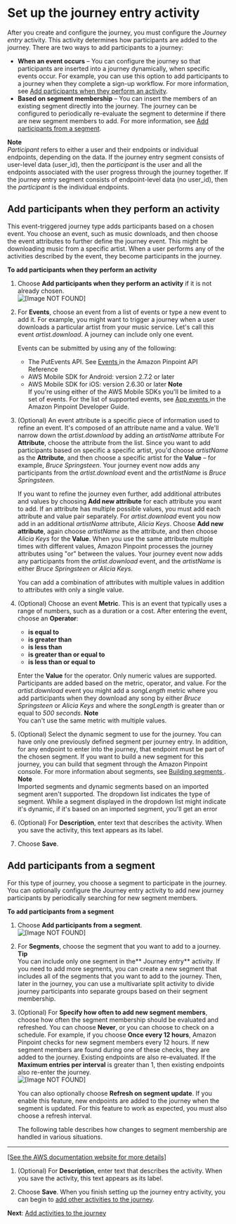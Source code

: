 # Set up the journey entry activity<a name="journeys-entry-activity"></a>

After you create and configure the journey, you must configure the *Journey entry* activity\. This activity determines how participants are added to the journey\. There are two ways to add participants to a journey:
+ **When an event occurs** – You can configure the journey so that participants are inserted into a journey dynamically, when specific events occur\. For example, you can use this option to add participants to a journey when they complete a sign\-up workflow\. For more information, see [Add participants when they perform an activity](#journeys-entry-activity-event-triggered)\.
+ **Based on segment membership** – You can insert the members of an existing segment directly into the journey\. The journey can be configured to periodically re\-evaluate the segment to determine if there are new segment members to add\. For more information, see [Add participants from a segment](#journeys-entry-activity-segment-based)\.

**Note**  
*Participant* refers to either a user and their endpoints or individual endpoints, depending on the data\. If the journey entry segment consists of user\-level data \(user\_id\), then the *participant* is the user and all the endpoints associated with the user progress through the journey together\. If the journey entry segment consists of endpoint\-level data \(no user\_id\), then the *participant* is the individual endpoints\.

## Add participants when they perform an activity<a name="journeys-entry-activity-event-triggered"></a>

This event\-triggered journey type adds participants based on a chosen event\. You choose an event, such as music downloads, and then choose the event attributes to further define the journey event\. This might be downloading music from a specific artist\. When a user performs any of the activities described by the event, they become participants in the journey\.

 **To add participants when they perform an activity** 

1. Choose **Add participants when they perform an activity** if it is not already chosen\.  
![\[Image NOT FOUND\]](http://docs.aws.amazon.com/pinpoint/latest/userguide/images/journeys-entry-activity-event.png)

1. For **Events**, choose an event from a list of events or type a new event to add it\. For example, you might want to trigger a journey when a user downloads a particular artist from your music service\. Let's call this event *artist\.download*\. A journey can include only one event\.

   Events can be submitted by using any of the following:
   + The PutEvents API\. See [Events ](https://docs.aws.amazon.com/pinpoint/latest/apireference/apps-application-id-events.html) in the Amazon Pinpoint API Reference
   + AWS Mobile SDK for Android: version 2\.7\.2 or later
   + AWS Mobile SDK for iOS: version 2\.6\.30 or later
**Note**  
If you're using either of the AWS Mobile SDKs you'll be limited to a set of events\. For the list of supported events, see [App events ](https://docs.aws.amazon.com/pinpoint/latest/developerguide/event-streams-data-app.html) in the Amazon Pinpoint Developer Guide\.

1. \(Optional\) An event attribute is a specific piece of information used to refine an event\. It's composed of an attribute name and a value\. We'll narrow down the *artist\.download* by adding an *artistName* attribute For **Attribute**, choose the attribute from the list\. Since you want to add participants based on specific a specific artist, you'd choose *artistName* as the **Attribute**, and then choose a specific artist for the **Value** – for example, *Bruce Springsteen*\. Your journey event now adds any participants from the *artist\.download* event and the *artistName* is *Bruce Springsteen*\.

   If you want to refine the journey even further, add additional attributes and values by choosing **Add new attribute** for each attribute you want to add\. If an attribute has multiple possible values, you must add each attribute and value pair separately\. For *artist\.download* event you now add in an additional *artistName* attribute, *Alicia Keys*\. Choose **Add new attribute**, again choose *artistName* as the attribute, and then choose *Alicia Keys* for the **Value**\. When you use the same attribute multiple times with different values, Amazon Pinpoint processes the journey attributes using "or" between the values\. Your journey event now adds any participants from the *artist\.download* event, and the *artistName* is either *Bruce Springsteen* or *Alicia Keys*\.

   You can add a combination of attributes with multiple values in addition to attributes with only a single value\. 

1. \(Optional\) Choose an event **Metric**\. This is an event that typically uses a range of numbers, such as a duration or a cost\. After entering the event, choose an **Operator**:
   +  **is equal to** 
   +  **is greater than** 
   +  **is less than** 
   +  **is greater than or equal to** 
   +  **is less than or equal to** 

   Enter the **Value** for the operator\. Only numeric values are supported\. Participants are added based on the metric, operator, and value\. For the *artist\.download* event you might add a *songLength* metric where you add participants when they download any song by either *Bruce Springsteen* or *Alicia Keys* and where the *songLength* is greater than or equal to *500 seconds*\.
**Note**  
You can't use the same metric with multiple values\.

1. \(Optional\) Select the dynamic segment to use for the journey\. You can have only one previously defined segment per journey entry\. In addition, for any endpoint to enter into the journey, that endpoint must be part of the chosen segment\. If you want to build a new segment for this journey, you can build that segment through the Amazon Pinpoint console\. For more information about segments, see [Building segments ](https://docs.aws.amazon.com/pinpoint/latest/userguide/segments-building.html)\.
**Note**  
Imported segments and dynamic segments based on an imported segment aren't supported\. The dropdown list indicates the type of segment\. While a segment displayed in the dropdown list might indicate it's dynamic, if it's based on an imported segment, you'll get an error

1. \(Optional\) For **Description**, enter text that describes the activity\. When you save the activity, this text appears as its label\. 

1. Choose **Save**\.

## Add participants from a segment<a name="journeys-entry-activity-segment-based"></a>

For this type of journey, you choose a segment to participate in the journey\. You can optionally configure the Journey entry activity to add new journey participants by periodically searching for new segment members\.

 **To add participants from a segment** 

1. Choose **Add participants from a segment**\.   
![\[Image NOT FOUND\]](http://docs.aws.amazon.com/pinpoint/latest/userguide/images/journeys-entry-activity.png)

1. For **Segments**, choose the segment that you want to add to a journey\.
**Tip**  
You can include only one segment in the** Journey entry** activity\. If you need to add more segments, you can create a new segment that includes all of the segments that you want to add to the journey\. Then, later in the journey, you can use a multivariate split activity to divide journey participants into separate groups based on their segment membership\.

1. \(Optional\) For **Specify how often to add new segment members**, choose how often the segment membership should be evaluated and refreshed\. You can choose **Never**, or you can choose to check on a schedule\. For example, if you choose **Once every 12 hours**, Amazon Pinpoint checks for new segment members every 12 hours\. If new segment members are found during one of these checks, they are added to the journey\. Existing endpoints are also re\-evaluated\. If the **Maximum entries per interval** is greater than 1, then existing endpoints also re\-enter the journey\.  
![\[Image NOT FOUND\]](http://docs.aws.amazon.com/pinpoint/latest/userguide/images/journeys-entry-activity-add.png)

   You can also optionally choose **Refresh on segment update**\. If you enable this feature, new endpoints are added to the journey when the segment is updated\. For this feature to work as expected, you must also choose a refresh interval\.

   The following table describes how changes to segment membership are handled in various situations\.  
****    
[\[See the AWS documentation website for more details\]](http://docs.aws.amazon.com/pinpoint/latest/userguide/journeys-entry-activity.html)

1. \(Optional\) For **Description**, enter text that describes the activity\. When you save the activity, this text appears as its label\.

1. Choose **Save**\. When you finish setting up the journey entry activity, you can begin to [add other activities to the journey](journeys-add-activities.md)\. 

**Next**: [Add activities to the journey](journeys-add-activities.md)